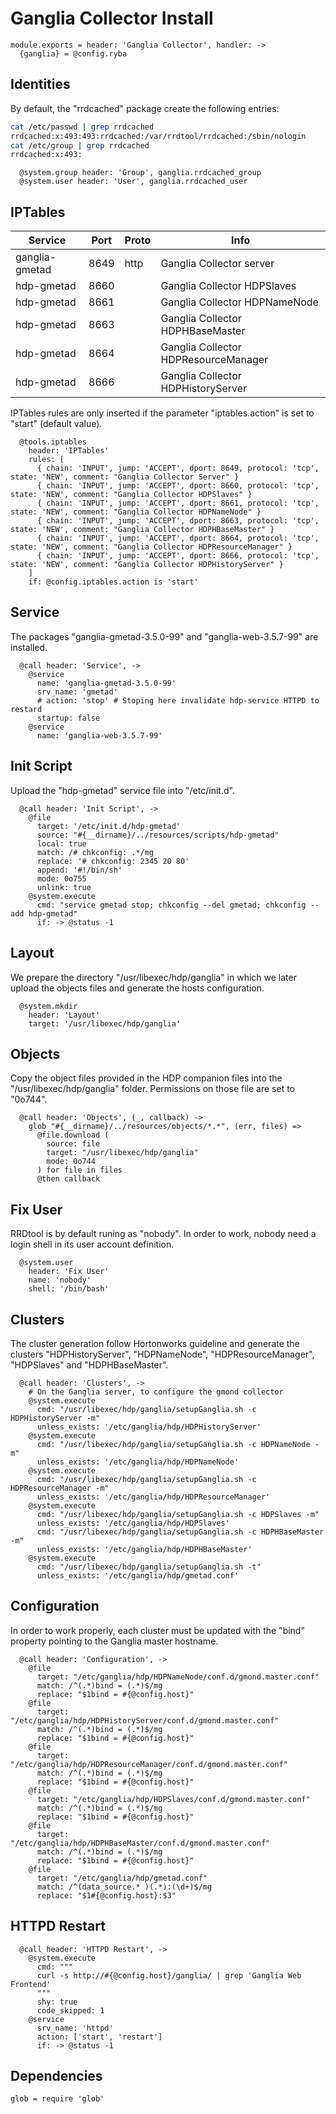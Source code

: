 
# Ganglia Collector Install

    module.exports = header: 'Ganglia Collector', handler: ->
      {ganglia} = @config.ryba

## Identities

By default, the "rrdcached" package create the following entries:

```bash
cat /etc/passwd | grep rrdcached
rrdcached:x:493:493:rrdcached:/var/rrdtool/rrdcached:/sbin/nologin
cat /etc/group | grep rrdcached
rrdcached:x:493:
```

      @system.group header: 'Group', ganglia.rrdcached_group
      @system.user header: 'User', ganglia.rrdcached_user

## IPTables

| Service        | Port | Proto | Info                                 |
|----------------|------|-------|--------------------------------------|
| ganglia-gmetad | 8649 | http  | Ganglia Collector server             |
| hdp-gmetad     | 8660 |       | Ganglia Collector HDPSlaves          |
| hdp-gmetad     | 8661 |       | Ganglia Collector HDPNameNode        |
| hdp-gmetad     | 8663 |       | Ganglia Collector HDPHBaseMaster     |
| hdp-gmetad     | 8664 |       | Ganglia Collector HDPResourceManager |
| hdp-gmetad     | 8666 |       | Ganglia Collector HDPHistoryServer   |

IPTables rules are only inserted if the parameter "iptables.action" is set to
"start" (default value).

      @tools.iptables
        header: 'IPTables'
        rules: [
          { chain: 'INPUT', jump: 'ACCEPT', dport: 8649, protocol: 'tcp', state: 'NEW', comment: "Ganglia Collector Server" }
          { chain: 'INPUT', jump: 'ACCEPT', dport: 8660, protocol: 'tcp', state: 'NEW', comment: "Ganglia Collector HDPSlaves" }
          { chain: 'INPUT', jump: 'ACCEPT', dport: 8661, protocol: 'tcp', state: 'NEW', comment: "Ganglia Collector HDPNameNode" }
          { chain: 'INPUT', jump: 'ACCEPT', dport: 8663, protocol: 'tcp', state: 'NEW', comment: "Ganglia Collector HDPHBaseMaster" }
          { chain: 'INPUT', jump: 'ACCEPT', dport: 8664, protocol: 'tcp', state: 'NEW', comment: "Ganglia Collector HDPResourceManager" }
          { chain: 'INPUT', jump: 'ACCEPT', dport: 8666, protocol: 'tcp', state: 'NEW', comment: "Ganglia Collector HDPHistoryServer" }
        ]
        if: @config.iptables.action is 'start'

## Service

The packages "ganglia-gmetad-3.5.0-99" and "ganglia-web-3.5.7-99" are installed.

      @call header: 'Service', ->
        @service
          name: 'ganglia-gmetad-3.5.0-99'
          srv_name: 'gmetad'
          # action: 'stop' # Stoping here invalidate hdp-service HTTPD to restard
          startup: false
        @service
          name: 'ganglia-web-3.5.7-99'

## Init Script

Upload the "hdp-gmetad" service file into "/etc/init.d".

      @call header: 'Init Script', ->
        @file
          target: '/etc/init.d/hdp-gmetad'
          source: "#{__dirname}/../resources/scripts/hdp-gmetad"
          local: true
          match: /# chkconfig: .*/mg
          replace: '# chkconfig: 2345 20 80'
          append: '#!/bin/sh'
          mode: 0o755
          unlink: true
        @system.execute
          cmd: "service gmetad stop; chkconfig --del gmetad; chkconfig --add hdp-gmetad"
          if: -> @status -1

## Layout

We prepare the directory "/usr/libexec/hdp/ganglia" in which we later upload
the objects files and generate the hosts configuration.

      @system.mkdir
        header: 'Layout'
        target: '/usr/libexec/hdp/ganglia'

## Objects

Copy the object files provided in the HDP companion files into the
"/usr/libexec/hdp/ganglia" folder. Permissions on those file are set to "0o744".

      @call header: 'Objects', (_, callback) ->
        glob "#{__dirname}/../resources/objects/*.*", (err, files) =>
          @file.download (
            source: file
            target: "/usr/libexec/hdp/ganglia"
            mode: 0o744
          ) for file in files
          @then callback

## Fix User

RRDtool is by default runing as "nobody". In order to work, nobody need a login shell
in its user account definition.

      @system.user
        header: 'Fix User'
        name: 'nobody'
        shell: '/bin/bash'

## Clusters

The cluster generation follow Hortonworks guideline and generate the clusters
"HDPHistoryServer", "HDPNameNode", "HDPResourceManager", "HDPSlaves" and "HDPHBaseMaster".

      @call header: 'Clusters', ->
        # On the Ganglia server, to configure the gmond collector
        @system.execute
          cmd: "/usr/libexec/hdp/ganglia/setupGanglia.sh -c HDPHistoryServer -m"
          unless_exists: '/etc/ganglia/hdp/HDPHistoryServer'
        @system.execute
          cmd: "/usr/libexec/hdp/ganglia/setupGanglia.sh -c HDPNameNode -m"
          unless_exists: '/etc/ganglia/hdp/HDPNameNode'
        @system.execute
          cmd: "/usr/libexec/hdp/ganglia/setupGanglia.sh -c HDPResourceManager -m"
          unless_exists: '/etc/ganglia/hdp/HDPResourceManager'
        @system.execute
          cmd: "/usr/libexec/hdp/ganglia/setupGanglia.sh -c HDPSlaves -m"
          unless_exists: '/etc/ganglia/hdp/HDPSlaves'
          cmd: "/usr/libexec/hdp/ganglia/setupGanglia.sh -c HDPHBaseMaster -m"
          unless_exists: '/etc/ganglia/hdp/HDPHBaseMaster'
        @system.execute
          cmd: "/usr/libexec/hdp/ganglia/setupGanglia.sh -t"
          unless_exists: '/etc/ganglia/hdp/gmetad.conf'

## Configuration

In order to work properly, each cluster must be updated with the "bind" property
pointing to the Ganglia master hostname.

      @call header: 'Configuration', ->
        @file
          target: "/etc/ganglia/hdp/HDPNameNode/conf.d/gmond.master.conf"
          match: /^(.*)bind = (.*)$/mg
          replace: "$1bind = #{@config.host}"
        @file
          target: "/etc/ganglia/hdp/HDPHistoryServer/conf.d/gmond.master.conf"
          match: /^(.*)bind = (.*)$/mg
          replace: "$1bind = #{@config.host}"
        @file
          target: "/etc/ganglia/hdp/HDPResourceManager/conf.d/gmond.master.conf"
          match: /^(.*)bind = (.*)$/mg
          replace: "$1bind = #{@config.host}"
        @file
          target: "/etc/ganglia/hdp/HDPSlaves/conf.d/gmond.master.conf"
          match: /^(.*)bind = (.*)$/mg
          replace: "$1bind = #{@config.host}"
        @file
          target: "/etc/ganglia/hdp/HDPHBaseMaster/conf.d/gmond.master.conf"
          match: /^(.*)bind = (.*)$/mg
          replace: "$1bind = #{@config.host}"
        @file
          target: "/etc/ganglia/hdp/gmetad.conf"
          match: /^(data_source.* )(.*):(\d+)$/mg
          replace: "$1#{@config.host}:$3"

## HTTPD Restart

      @call header: 'HTTPD Restart', ->
        @system.execute
          cmd: """
          curl -s http://#{@config.host}/ganglia/ | grep 'Ganglia Web Frontend'
          """
          shy: true
          code_skipped: 1
        @service
          srv_name: 'httpd'
          action: ['start', 'restart']
          if: -> @status -1

## Dependencies

    glob = require 'glob'

